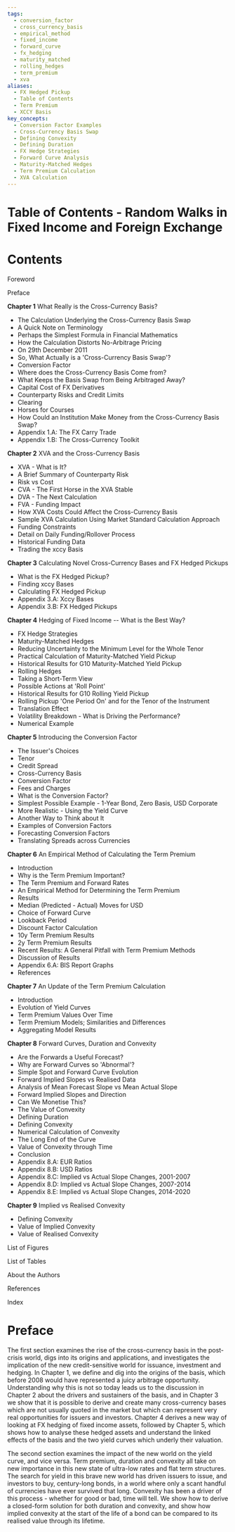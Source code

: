 ```yaml
---
tags:
  - conversion_factor
  - cross_currency_basis
  - empirical_method
  - fixed_income
  - forward_curve
  - fx_hedging
  - maturity_matched
  - rolling_hedges
  - term_premium
  - xva
aliases:
  - FX Hedged Pickup
  - Table of Contents
  - Term Premium
  - XCCY Basis
key_concepts:
  - Conversion Factor Examples
  - Cross-Currency Basis Swap
  - Defining Convexity
  - Defining Duration
  - FX Hedge Strategies
  - Forward Curve Analysis
  - Maturity-Matched Hedges
  - Term Premium Calculation
  - XVA Calculation
---
```


# Table of Contents - Random Walks in Fixed Income and Foreign Exchange
# Contents

Foreword

Preface

**Chapter 1** What Really is the Cross-Currency Basis?
*   The Calculation Underlying the Cross-Currency Basis Swap
*   A Quick Note on Terminology
*   Perhaps the Simplest Formula in Financial Mathematics
*   How the Calculation Distorts No-Arbitrage Pricing
*   On 29th December 2011
*   So, What Actually is a 'Cross-Currency Basis Swap'?
*   Conversion Factor
*   Where does the Cross-Currency Basis Come from?
*   What Keeps the Basis Swap from Being Arbitraged Away?
*   Capital Cost of FX Derivatives
*   Counterparty Risks and Credit Limits
*   Clearing
*   Horses for Courses
*   How Could an Institution Make Money from the Cross-Currency Basis Swap?
*   Appendix 1.A: The FX Carry Trade
*   Appendix 1.B: The Cross-Currency Toolkit

**Chapter 2** XVA and the Cross-Currency Basis
*   XVA - What is It?
*   A Brief Summary of Counterparty Risk
*   Risk vs Cost
*   CVA - The First Horse in the XVA Stable
*   DVA - The Next Calculation
*   FVA - Funding Impact
*   How XVA Costs Could Affect the Cross-Currency Basis
*   Sample XVA Calculation Using Market Standard Calculation Approach
*   Funding Constraints
*   Detail on Daily Funding/Rollover Process
*   Historical Funding Data
*   Trading the xccy Basis

**Chapter 3** Calculating Novel Cross-Currency Bases and FX Hedged Pickups
*   What is the FX Hedged Pickup?
*   Finding xccy Bases
*   Calculating FX Hedged Pickup
*   Appendix 3.A: Xccy Bases
*   Appendix 3.B: FX Hedged Pickups

**Chapter 4** Hedging of Fixed Income -- What is the Best Way?
*   FX Hedge Strategies
*   Maturity-Matched Hedges
*   Reducing Uncertainty to the Minimum Level for the Whole Tenor
*   Practical Calculation of Maturity-Matched Yield Pickup
*   Historical Results for G10 Maturity-Matched Yield Pickup
*   Rolling Hedges
*   Taking a Short-Term View
*   Possible Actions at 'Roll Point'
*   Historical Results for G10 Rolling Yield Pickup
*   Rolling Pickup 'One Period On' and for the Tenor of the Instrument
*   Translation Effect
*   Volatility Breakdown - What is Driving the Performance?
*   Numerical Example

**Chapter 5** Introducing the Conversion Factor
*   The Issuer's Choices
*   Tenor
*   Credit Spread
*   Cross-Currency Basis
*   Conversion Factor
*   Fees and Charges
*   What is the Conversion Factor?
*   Simplest Possible Example - 1-Year Bond, Zero Basis, USD Corporate
*   More Realistic - Using the Yield Curve
*   Another Way to Think about It
*   Examples of Conversion Factors
*   Forecasting Conversion Factors
*   Translating Spreads across Currencies

**Chapter 6** An Empirical Method of Calculating the Term Premium
*   Introduction
*   Why is the Term Premium Important?
*   The Term Premium and Forward Rates
*   An Empirical Method for Determining the Term Premium
*   Results
*   Median (Predicted - Actual) Moves for USD
*   Choice of Forward Curve
*   Lookback Period
*   Discount Factor Calculation
*   10y Term Premium Results
*   2y Term Premium Results
*   Recent Results: A General Pitfall with Term Premium Methods
*   Discussion of Results
*   Appendix 6.A: BIS Report Graphs
*   References

**Chapter 7** An Update of the Term Premium Calculation
*   Introduction
*   Evolution of Yield Curves
*   Term Premium Values Over Time
*   Term Premium Models; Similarities and Differences
*   Aggregating Model Results

**Chapter 8** Forward Curves, Duration and Convexity
*   Are the Forwards a Useful Forecast?
*   Why are Forward Curves so 'Abnormal'?
*   Simple Spot and Forward Curve Evolution
*   Forward Implied Slopes vs Realised Data
*   Analysis of Mean Forecast Slope vs Mean Actual Slope
*   Forward Implied Slopes and Direction
*   Can We Monetise This?
*   The Value of Convexity
*   Defining Duration
*   Defining Convexity
*   Numerical Calculation of Convexity
*   The Long End of the Curve
*   Value of Convexity through Time
*   Conclusion
*   Appendix 8.A: EUR Ratios
*   Appendix 8.B: USD Ratios
*   Appendix 8.C: Implied vs Actual Slope Changes, 2001-2007
*   Appendix 8.D: Implied vs Actual Slope Changes, 2007-2014
*   Appendix 8.E: Implied vs Actual Slope Changes, 2014-2020

**Chapter 9** Implied vs Realised Convexity
*   Defining Convexity
*   Value of Implied Convexity
*   Value of Realised Convexity

List of Figures

List of Tables

About the Authors

References

Index

# Preface

The first section examines the rise of the cross-currency basis in the post-crisis world, digs into its origins and applications, and investigates the implication of the new credit-sensitive world for issuance, investment and hedging. In Chapter 1, we define and dig into the origins of the basis, which before 2008 would have represented a juicy arbitrage opportunity. Understanding why this is not so today leads us to the discussion in Chapter 2 about the drivers and sustainers of the basis, and in Chapter 3 we show that it is possible to derive and create many cross-currency bases which are not usually quoted in the market but which can represent very real opportunities for issuers and investors. Chapter 4 derives a new way of looking at FX hedging of fixed income assets, followed by Chapter 5, which shows how to analyse these hedged assets and understand the linked effects of the basis and the two yield curves which underly their valuation.

The second section examines the impact of the new world on the yield curve, and vice versa. Term premium, duration and convexity all take on new importance in this new state of ultra-low rates and flat term structures. The search for yield in this brave new world has driven issuers to issue, and investors to buy, century-long bonds, in a world where only a scant handful of currencies have ever survived that long. Convexity has been a driver of this process - whether for good or bad, time will tell. We show how to derive a closed-form solution for both duration and convexity, and show how implied convexity at the start of the life of a bond can be compared to its realised value through its lifetime.